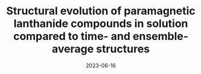 ---
title: "Structural evolution of paramagnetic lanthanide compounds in solution compared to time- and ensemble-average structures"
collection: publications
date: 2023-06-16
venue: 'Journal of the American Chemical Society'
paperurl: 'https://pubs.acs.org/doi/10.1021/jacs.3c01342'
citation: 'B. Alnami, J. G. C. Kragskow, J. K. Staab, J. M. Skelton and N. F. Chilton, <i>J. Am. Chem. Soc.</i>, 2023'
---